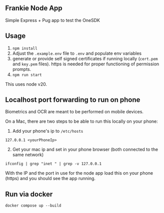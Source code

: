 ## Frankie Node App

Simple Express + Pug app to test the OneSDK

## Usage

1. `npm install`
2. Adjust the `.example.env` file to `.env` and populate env variables
3. generate or provide self signed certificates if running locally (`cert.pem` and `key.pem` files). https is needed for proper functioning of permission prompts.
4. `npm run start`

This uses node v20.

## Localhost port forwarding to run on phone

Biometrics and OCR are meant to be performed on mobile devices.

On a Mac, there are two steps to be able to run this locally on your phone:

1. Add your phone's ip to `/etc/hosts`

`127.0.0.1 <yourPhoneIp>`

2. Get your mac ip and set in your phone browser (both connected to the same network)

`ifconfig | grep "inet " | grep -v 127.0.0.1`

With the IP and the port in use for the node app load this on your phone (https) and you should see the app running. 

## Run via docker

`docker compose up --build`